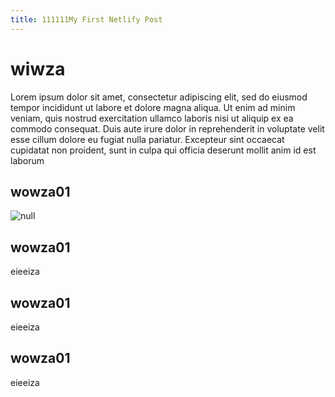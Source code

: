 ```yaml
---
title: 111111My First Netlify Post
---
```

# wiwza

Lorem ipsum dolor sit amet, consectetur adipiscing elit, sed do eiusmod tempor incididunt ut labore et dolore magna aliqua. Ut enim ad minim veniam, quis nostrud exercitation ullamco laboris nisi ut aliquip ex ea commodo consequat. Duis aute irure dolor in reprehenderit in voluptate velit esse cillum dolore eu fugiat nulla pariatur. Excepteur sint occaecat cupidatat non proident, sunt in culpa qui officia deserunt mollit anim id est laborum

## wowza01

![null](/docs/.vuepress/dist/logo.jpg)

## wowza01

eieeiza

## wowza01

eieeiza

## wowza01

eieeiza
